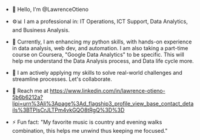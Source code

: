 - 👋 Hello, I'm @LawrenceOtieno
- ⚙️📊 I am a professional in: IT Operations, ICT Support, Data Analytics, and Business Analysis. 
- 🌱 Currently, I am enhancing my python skills, with hands-on experience in data analysis, web dev, and automation. I am also taking a part-time course on Coursera, "Google Data Analytics" to be specific. This will help me understand the Data Analysis process, and Data life cycle more. 
- 🤝 I am actively applying my skills to solve real-world challenges and streamline processes. Let's collaborate.
- 📶 Reach me at https://www.linkedin.com/in/lawrence-otieno-5b6b6212a?lipi=urn%3Ali%3Apage%3Ad_flagship3_profile_view_base_contact_details%3BTPlsCrJLTPm4vkGQO8tRgQ%3D%3D
  
- ⚡ Fun fact: "My favorite music is country and evening walks combination, this helps me unwind thus keeping me focused."

<!---
LawrenceOtieno/LawrenceOtieno is a ✨ special ✨ repository because its `README.md` (this file) appears on your GitHub profile.
You can click the Preview link to take a look at your changes.
--->
